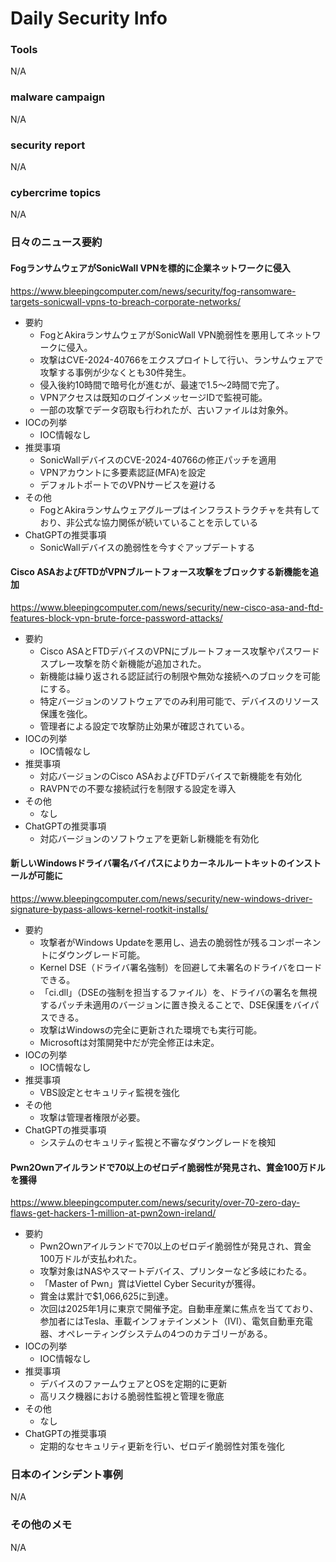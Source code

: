 # Daily Security Info

### Tools
N/A

### malware campaign
N/A

### security report
N/A

### cybercrime topics
N/A

### 日々のニュース要約

#### FogランサムウェアがSonicWall VPNを標的に企業ネットワークに侵入
https://www.bleepingcomputer.com/news/security/fog-ransomware-targets-sonicwall-vpns-to-breach-corporate-networks/

- 要約
    - FogとAkiraランサムウェアがSonicWall VPN脆弱性を悪用してネットワークに侵入。
    - 攻撃はCVE-2024-40766をエクスプロイトして行い、ランサムウェアで攻撃する事例が少なくとも30件発生。
    - 侵入後約10時間で暗号化が進むが、最速で1.5～2時間で完了。
    - VPNアクセスは既知のログインメッセージIDで監視可能。
    - 一部の攻撃でデータ窃取も行われたが、古いファイルは対象外。
- IOCの列挙
    - IOC情報なし
- 推奨事項
    - SonicWallデバイスのCVE-2024-40766の修正パッチを適用
    - VPNアカウントに多要素認証(MFA)を設定
    - デフォルトポートでのVPNサービスを避ける
- その他
    - FogとAkiraランサムウェアグループはインフラストラクチャを共有しており、非公式な協力関係が続いていることを示している
- ChatGPTの推奨事項
    - SonicWallデバイスの脆弱性を今すぐアップデートする

#### Cisco ASAおよびFTDがVPNブルートフォース攻撃をブロックする新機能を追加
https://www.bleepingcomputer.com/news/security/new-cisco-asa-and-ftd-features-block-vpn-brute-force-password-attacks/

- 要約
    - Cisco ASAとFTDデバイスのVPNにブルートフォース攻撃やパスワードスプレー攻撃を防ぐ新機能が追加された。
    - 新機能は繰り返される認証試行の制限や無効な接続へのブロックを可能にする。
    - 特定バージョンのソフトウェアでのみ利用可能で、デバイスのリソース保護を強化。
    - 管理者による設定で攻撃防止効果が確認されている。
- IOCの列挙
    - IOC情報なし
- 推奨事項
    - 対応バージョンのCisco ASAおよびFTDデバイスで新機能を有効化
    - RAVPNでの不要な接続試行を制限する設定を導入
- その他
    - なし
- ChatGPTの推奨事項
    - 対応バージョンのソフトウェアを更新し新機能を有効化

#### 新しいWindowsドライバ署名バイパスによりカーネルルートキットのインストールが可能に
https://www.bleepingcomputer.com/news/security/new-windows-driver-signature-bypass-allows-kernel-rootkit-installs/

- 要約
    - 攻撃者がWindows Updateを悪用し、過去の脆弱性が残るコンポーネントにダウングレード可能。
    - Kernel DSE（ドライバ署名強制）を回避して未署名のドライバをロードできる。
    - 「ci.dll」（DSEの強制を担当するファイル）を、ドライバの署名を無視するパッチ未適用のバージョンに置き換えることで、DSE保護をバイパスできる。
    - 攻撃はWindowsの完全に更新された環境でも実行可能。
    - Microsoftは対策開発中だが完全修正は未定。
- IOCの列挙
    - IOC情報なし
- 推奨事項
    - VBS設定とセキュリティ監視を強化
- その他
    - 攻撃は管理者権限が必要。
- ChatGPTの推奨事項
    - システムのセキュリティ監視と不審なダウングレードを検知

#### Pwn2Ownアイルランドで70以上のゼロデイ脆弱性が発見され、賞金100万ドルを獲得
https://www.bleepingcomputer.com/news/security/over-70-zero-day-flaws-get-hackers-1-million-at-pwn2own-ireland/

- 要約
    - Pwn2Ownアイルランドで70以上のゼロデイ脆弱性が発見され、賞金100万ドルが支払われた。
    - 攻撃対象はNASやスマートデバイス、プリンターなど多岐にわたる。
    - 「Master of Pwn」賞はViettel Cyber Securityが獲得。
    - 賞金は累計で$1,066,625に到達。
    - 次回は2025年1月に東京で開催予定。自動車産業に焦点を当てており、参加者にはTesla、車載インフォテインメント（IVI）、電気自動車充電器、オペレーティングシステムの4つのカテゴリーがある。
- IOCの列挙
    - IOC情報なし
- 推奨事項
    - デバイスのファームウェアとOSを定期的に更新
    - 高リスク機器における脆弱性監視と管理を徹底
- その他
    - なし
- ChatGPTの推奨事項
    - 定期的なセキュリティ更新を行い、ゼロデイ脆弱性対策を強化

### 日本のインシデント事例
N/A

### その他のメモ
N/A